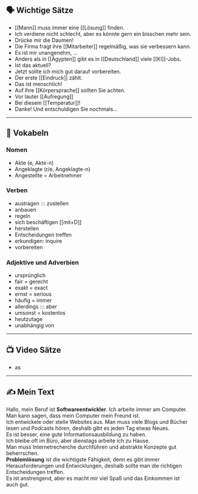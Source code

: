 ## 🗣️ Wichtige Sätze
- [[Mann]] muss immer eine [[Lösung]] finden.
- Ich verdiene nicht schlecht, aber es könnte gern ein bisschen mehr sein.
- Drücke mir die Daumen!
- Die Firma fragt ihre [[Mitarbeiter]] regelmäßig, was sie verbessern kann.
- Es ist mir unangenehm, …
- Anders als in [[Ägypten]] gibt es in [[Deutschland]] viele [[KI]]-Jobs.
- Ist das aktuell?
- Jetzt sollte ich mich gut darauf vorbereiten.
- Der erste [[Eindruck]] zählt.
- Das ist menschlich!
- Auf Ihre [[Körpersprache]] sollten Sie achten.
- Vor lauter [[Aufregung]]
- Bei diesem [[Temperatur]]!
- Danke! Und entschuldigen Sie nochmals…

---

## 📖 Vokabeln

### **Nomen**
- Akte (e, Akte-n)
- Angeklagte (r/e, Angeklagte-n)
- Angestellte = Arbeitnehmer

### **Verben**
- austragen ::: zustellen
- anbauen
- regeln
- sich beschäftigen [[mit+D]]
- herstellen
- Entscheidungen treffen
- erkundigen: inquire
- vorbereiten

### **Adjektive und Adverbien**
- ursprünglich
- fair = gerecht
- exakt = exact
- ernst = serious
- häufig = immer
- allerdings ::: aber
- umsonst = kostenlos
- heutzutage
- unabhängig von

---

## 📺 Video Sätze
- as


---

## ✍️ Mein Text

Hallo, mein Beruf ist **Softwareentwickler**. Ich arbeite immer am Computer. Man kann sagen, dass mein Computer mein Freund ist.  
Ich entwickele oder stelle Websites aus. Man muss viele Blogs und Bücher lesen und Podcasts hören, deshalb gibt es jeden Tag etwas Neues.  
Es ist besser, eine gute Informationsausbildung zu haben.  
Ich bleibe oft im Büro, aber dienstags arbeite ich zu Hause.  
Man muss Internetrecherche durchführen und abstrakte Konzepte gut beherrschen.  
**Problemlösung** ist die wichtigste Fähigkeit, denn es gibt immer Herausforderungen und Entwicklungen, deshalb sollte man die richtigen Entscheidungen treffen.  
Es ist anstrengend, aber es macht mir viel Spaß und das Einkommen ist auch gut.

